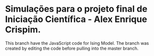 # Simulações para o projeto final de Iniciação Científica - Alex Enrique Crispim.

This branch have the JavaScript code for Ising Model. The branch was created by editing the code before pulling into the master branch.
